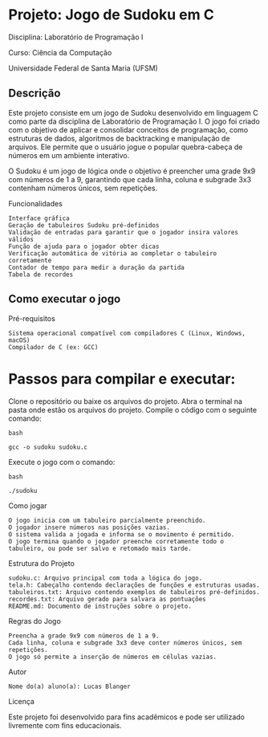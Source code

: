 # Projeto: Jogo de Sudoku em C

Disciplina: Laboratório de Programação I

Curso: Ciência da Computação

Universidade Federal de Santa Maria (UFSM)

## Descrição

Este projeto consiste em um jogo de Sudoku desenvolvido em linguagem C como parte da disciplina de Laboratório de Programação I. O jogo foi criado com o objetivo de aplicar e consolidar conceitos de programação, como estruturas de dados, algoritmos de backtracking e manipulação de arquivos. Ele permite que o usuário jogue o popular quebra-cabeça de números em um ambiente interativo. 

O Sudoku é um jogo de lógica onde o objetivo é preencher uma grade 9x9 com números de 1 a 9, garantindo que cada linha, coluna e subgrade 3x3 contenham números únicos, sem repetições.

Funcionalidades

    Interface gráfica
    Geração de tabuleiros Sudoku pré-definidos
    Validação de entradas para garantir que o jogador insira valores válidos
    Função de ajuda para o jogador obter dicas
    Verificação automática de vitória ao completar o tabuleiro corretamente
    Contador de tempo para medir a duração da partida
    Tabela de recordes

## Como executar o jogo
Pré-requisitos

    Sistema operacional compatível com compiladores C (Linux, Windows, macOS)
    Compilador de C (ex: GCC)

# Passos para compilar e executar:

  Clone o repositório ou baixe os arquivos do projeto.
  Abra o terminal na pasta onde estão os arquivos do projeto.
  Compile o código com o seguinte comando:

    bash

    gcc -o sudoku sudoku.c

Execute o jogo com o comando:

    bash

    ./sudoku

Como jogar

    O jogo inicia com um tabuleiro parcialmente preenchido.
    O jogador insere números nas posições vazias.
    O sistema valida a jogada e informa se o movimento é permitido.
    O jogo termina quando o jogador preenche corretamente todo o tabuleiro, ou pode ser salvo e retomado mais tarde.

Estrutura do Projeto

    sudoku.c: Arquivo principal com toda a lógica do jogo.
    tela.h: Cabeçalho contendo declarações de funções e estruturas usadas.
    tabuleiros.txt: Arquivo contendo exemplos de tabuleiros pré-definidos.
    recordes.txt: Arquivo gerado para salvara as pontuações
    README.md: Documento de instruções sobre o projeto.

Regras do Jogo

    Preencha a grade 9x9 com números de 1 a 9.
    Cada linha, coluna e subgrade 3x3 deve conter números únicos, sem repetições.
    O jogo só permite a inserção de números em células vazias.

Autor

    Nome do(a) aluno(a): Lucas Blanger

Licença

Este projeto foi desenvolvido para fins acadêmicos e pode ser utilizado livremente com fins educacionais.
